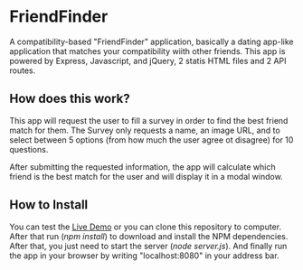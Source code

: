 # FriendFinder
A compatibility-based "FriendFinder" application, basically a dating app-like application that matches your compatibility wiith other friends.
This app is powered by Express, Javascript, and jQuery, 2 statis HTML files  and 2 API  routes.

<h2>How does this work?</h2>

This app will request the user to fill a survey in order to find the best friend match for them. 
The Survey only requests a name, an image URL, and to select between 5 options (from how much the user agree ot disagree) for 10 questions. 

After submitting the requested information, the app will calculate which friend  is the best match for the user and will display it in a modal window. 


<h2>How to Install</h2>

You can test the <a href="https://radiant-escarpment-63079.herokuapp.com/">Live Demo</a> or you can clone this repository to computer. After that run (<i>npm install</i>) to download and install the NPM dependencies. After that, you just need to start the server (<i>node server.js</i>). And finally run the app in your browser by writing "localhost:8080" in your address bar.
